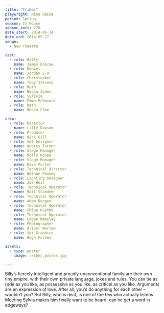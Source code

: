 ```yaml
---
title: "Tribes"
playwright: Nina Raine
period: Spring
season: In House
season_sort: 270
date_start: 2014-05-14
date_end: 2014-05-17
venue:
  - New Theatre

cast:
  - role: Billy
    name: James Roscow
  - role: Daniel
    name: Jordan E-O
  - role: Christopher
    name: Toby Stevens
  - role: Ruth
    name: Becca Jones
  - role: Sylivia
    name: Emma McDonald
  - role: Beth
    name: Becca Clee

crew:
  - role: Director
    name: Lilly Dawson
  - role: Producer
    name: Nick Gill
  - role: Set Designer
    name: Aubrey Turner
  - role: Stage Manager
    name: Molly McGee
  - role: Stage Manager
    name: Dave Porter
  - role: Technical Director
    name: Nathan Penney
  - role: Lighting Designer
    name: Joe Heil
  - role: Technical Operator
    name: Matt Standen
  - role: Technical Operator
    name: Adam Bergen
  - role: Technical Operator
    name: Chloe Rushby
  - role: Technical Operator
    name: Logan Wamsley
  - role: Photographer
    name: Oliver Warlow
  - role: Set Graphics
    name: Hugh Purves

assets:
  - type: poster
    image: tribes_poster.jpg

---
```


Billy’s fiercely intelligent and proudly unconventional family are their own tiny empire, with their own private language, jokes and rules. You can be as rude as you like, as possessive as you like, as critical as you like. Arguments are an expression of love. After all, you’d do anything for each other – wouldn’t you? But Billy, who is deaf, is one of the few who actually listens. Meeting Sylvia makes him finally want to be heard; can he get a word in edgeways?
